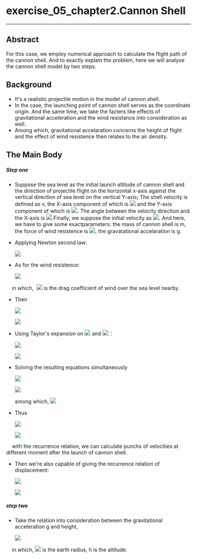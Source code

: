 # exercise_05_chapter2.Cannon Shell
***
## Abstract
For this case, we employ numerical approach to calculate the flight path of the cannon shell. And to exactly explain the problem, here we will analyse the cannon shell model by two steps.
## Background
- It's a realistic projectile motion in the model of cannon shell.
- In the case, the launching point of cannon shell serves as the coordinate origin. And the same time, we take the facters like effects of gravitational acceleration and the wind resistance into consideration as well.
- Among which, gravitational accelaration concerns the height of flight and the effect of wind resistence then relates to the air density.
## The Main Body
##### Step one
- Suppose the sea level as the initial launch altitude of cannon shell and the direction of projectile flight on the horizontal x-axis against the vertical direction of sea level on the vertical Y-axis; The shell velocity is defined as v, the X-axis component of which is ![](http://latex.codecogs.com/gif.latex?v_{x}) and the Y-axis component of which is ![](http://latex.codecogs.com/gif.latex?v_{y}). The angle between the velocity direction and the X-axis is ![](http://latex.codecogs.com/gif.latex?\theta).Finally, we suppose the initial velocity as ![](http://latex.codecogs.com/gif.latex?v_{0}). And here, we have to give some exactparameters: the mass of cannon shell is m, the force of wind resistence is ![](http://latex.codecogs.com/gif.latex?F_{d}), the gravatational accelaration is g.
- Applying Newton second law:
   
     ![](http://latex.codecogs.com/gif.latex?m\frac{dv_{x}}{dt}=F_{d,x}=F_{d}\cos\theta=m\frac{dv_{y}}{dt}=F_{d,y}-mg=F_{d}\sin\theta-mg=F_{d}\frac{v_{y}}{v}-mg)
     
- As for the wind resistence:
     
     ![](http://latex.codecogs.com/gif.latex?F_{d}=-B_{2}v^2)
     
     in which,  ![](http://latex.codecogs.com/gif.latex?B_{2}) is the drag coefficient of wind over the sea level nearby.
- Then 

     ![](http://latex.codecogs.com/gif.latex?m\frac{dv_{x}}{dt}=-B_{2}vv_{x})
     
     ![](http://latex.codecogs.com/gif.latex?m\frac{dv_{y}}{dt}=-B_{2}vv_{y}-mg)
- Using Taylor's expansion on ![](http://latex.codecogs.com/gif.latex?v_{x}(t)) and ![](http://latex.codecogs.com/gif.latex?v_{y}(t))：
 
     ![](http://latex.codecogs.com/gif.latex?v_{x}(t+\Delta{t})=v_{x}(t)+\frac{dv_{x}}{dt}\Delta{t})
     
     ![](http://latex.codecogs.com/gif.latex?v_{y}(t+\Delta{t})=v_{y}(t)+\frac{dv_{y}}{dt}\Delta{t})
- Solving the resulting equations simultaneously
 
     ![](http://latex.codecogs.com/gif.latex?v_{x}(t+\Delta{t})=v_{x}(t)-\frac{B_{2}vv_{x}}{m}\Delta{t})
     
     ![](http://latex.codecogs.com/gif.latex?v_{y}(t+\Delta{t})=v_{y}(t)-\frac{B_{2}vv_{y}+mg}{m}\Delta{t})
     
     among which, ![](http://latex.codecogs.com/gif.latex?v=\left({v_{x}}^2+{v_{y}}^2\right)^{1/2})
- Thus
     
     ![](http://latex.codecogs.com/gif.latex?v_{x,i+1}=v_{x,i}-\frac{B_{2}vv_{x,i}}{m}\Delta{t})
     
     ![](http://latex.codecogs.com/gif.latex?v_{y,i+1}=v_{y,i}-\frac{B_{2}vv_{y,i}+mg}{m}\Delta{t})
     
     with the recurrence relation, we can calculate punchs of velocities at different moment after the launch of cannon shell.
- Then we're also capable of giving the recurrence relation of displacement:
     
     ![](http://latex.codecogs.com/gif.latex?x_{i+1}=x_{i}+v_{x,i}\Delta{t})
     
     ![](http://latex.codecogs.com/gif.latex?y_{i+1}=y_{i}+v_{y,i}\Delta{t})
     
##### step two
- Take the relation into consideration between the gravitational acceleration g and height,
 
     ![](http://latex.codecogs.com/gif.latex?g=G\frac{M_{earth}}{(R_{earth}+h)^2})
 
     in which, ![](http://latex.codecogs.com/gif.latex?R_{earth}) is the earth radius, h is the altitude.
     
